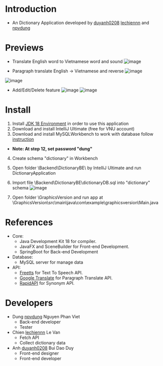 # Introduction
- An Dictionary Application developed by [duyanh0208](https://github.com/duyanh0208) [lechiennn](https://github.com/lechiennn) and [npvdung](https://github.com/npvdung)
# Previews
- Translate English word to Vietnamese word and sound
![image](https://user-images.githubusercontent.com/73191554/184791762-c635190e-d33b-41e9-a18f-ccbe8053ffcd.png)

- Paragraph translate English -> Vietnamese and reverse
![image](https://user-images.githubusercontent.com/73191554/184791906-a11e0db9-eff6-4f93-baee-979b309359c1.png)

![image](https://user-images.githubusercontent.com/73191554/184792084-48b81db0-180b-4bcb-9056-8772ae968412.png)

- Add/Edit/Delete feature
![image](https://user-images.githubusercontent.com/73191554/184792463-a47230e7-e56a-4829-a139-db7a95de9f68.png)
![image](https://user-images.githubusercontent.com/73191554/184792496-3a300a2d-a425-4b79-bb07-912309a673db.png)

# Install
1. Install [JDK 18 Environment](https://www.oracle.com/java/technologies/downloads/#jdk18-windows) in order to use this application
2. Download and install IntelliJ Ultimate (free for VNU account)
3. Download and install MySQLWorkbench to work with database follow [instruction](https://www.simplilearn.com/tutorials/mysql-tutorial/mysql-workbench-installation)
  - **Note: At step 12, set password "dung"**
4. Create schema "dictionary" in Workbench 
5. Open folder \Backend\DictionaryBE\ by IntelliJ Ultimate and run DictionaryApplication 
6. Import file \Backend\DictionaryBE\dictionaryDB.sql into "dictionary" schema
![image](https://user-images.githubusercontent.com/73191554/184803106-20fc4900-0fce-4024-9ae1-4b4365b649ff.png)

7. Open folder \GraphicsVersion and run app at \GraphicsVersion\src\main\java\com\example\graphicsversion\Main.java
# References
- Core: 
  - Java Development Kit 18 for compiler.
  - JavaFX and SceneBuilder for Front-end Development.
  - SpringBoot for Back-end Development
- Database:
  - MySQL server for manage data
- API:
  - [Freetts](https://freetts.com/) for Text To Speech API.
  - [Google Translate](https://translate.google.com/) for Paragraph Translate API.
  - [RapidAPI](https://rapidapi.com/) for Synonym API.
# Developers
- Dung [npvdung](https://github.com/npvdung) Nguyen Phan Viet
  - Back-end developer
  - Tester
- Chien [lechiennn](https://github.com/lechiennn) Le Van
  - Fetch API
  - Collect dictionary data
- Anh [duyanh0208](https://github.com/duyanh0208) Bui Dao Duy
  - Front-end designer
  - Front-end developer
